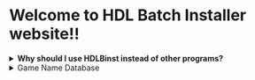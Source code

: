 # Welcome to HDL Batch Installer website!!





<details>
  <summary> <b> Why should I use HDLBinst instead of other programs? </b> </summary>

> The idea behind this GUI consists on combining the strengths of each program that serves this same purpose.
>
> [Learn more here](./why_hdlbinst_is_better.html)

</details>

<details>
  <summary>Game Name Database </summary>

> Just like HDL Batch, this GUI will automatically search the Game Title for the PS2 ISO you're about to Install.
>
> the program has an Internal Database with `14346` Game Titles!
>
> however, you can use an external database Instead.
>
> when the program can't find the Game Title on the Database (or the Database is disabled) the name of the ISO file is assigned as the title Instead (without the extension)

> If you find a Game ID that isn´t registered in our database Open a new [__Database Update Request__](https://github.com/israpps/HDL-Batch-installer/issues/new?assignees=&labels=Database+issue&template=database-update-request.md&title=Database+update+Request)

  <details>
    <summary>Create Custom Database: </summary>
    
the file should be named `gamename.DB`, it must remain with the Program

a [copy of the internal database](https://github.com/israpps/HDL-Batch-installer/blob/main/Database/gamename.csv) is provided at this repo, (thanks to VTSTech and everyone that contributed to the game title list from PSX-Place)
    
  </details>
</details>
